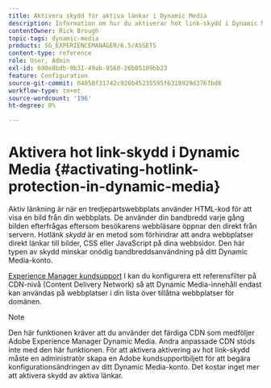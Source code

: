```yaml
---
title: Aktivera skydd för aktiva länkar i Dynamic Media
description: Information om hur du aktiverar hot link-skydd i Dynamic Media.
contentOwner: Rick Brough
topic-tags: dynamic-media
products: SG_EXPERIENCEMANAGER/6.5/ASSETS
content-type: reference
role: User, Admin
exl-id: 698e8bdb-9b31-49ab-8560-26b05109bb23
feature: Configuration
source-git-commit: 04050f31742c926b45235595f6318929d3767bd8
workflow-type: tm+mt
source-wordcount: '196'
ht-degree: 0%

---
```


# Aktivera hot link-skydd i Dynamic Media {#activating-hotlink-protection-in-dynamic-media}

Aktiv länkning är när en tredjepartswebbplats använder HTML-kod för att visa en bild från din webbplats. De använder din bandbredd varje gång bilden efterfrågas eftersom besökarens webbläsare öppnar den direkt från servern. Hotlänk *skydd* är en metod som förhindrar att andra webbplatser direkt länkar till bilder, CSS eller JavaScript på dina webbsidor. Den här typen av skydd minskar onödig bandbreddsanvändning på ditt Dynamic Media-konto.

[Experience Manager kundsupport](https://experienceleague.adobe.com/?support-solution=Experience+Manager#support) I kan du konfigurera ett referensfilter på CDN-nivå (Content Delivery Network) så att Dynamic Media-innehåll endast kan användas på webbplatser i din lista över tillåtna webbplatser för domänen.

>[!NOTE]
>
>Den här funktionen kräver att du använder det färdiga CDN som medföljer Adobe Experience Manager Dynamic Media. Andra anpassade CDN stöds inte med den här funktionen. För att aktivera aktivering av hot link-skydd måste en administratör skapa en Adobe kundsupportbiljett för att begära konfigurationsändringen av ditt Dynamic Media-konto. Det kostar inget mer att aktivera skydd av aktiva länkar.
